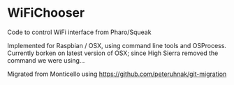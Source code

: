 # WiFiChooser
Code to control WiFi interface from Pharo/Squeak

Implemented for Raspbian / OSX, using command line tools and OSProcess.
Currently borken on latest version of OSX; since High Sierra removed the command we were using...

Migrated from Monticello using https://github.com/peteruhnak/git-migration
